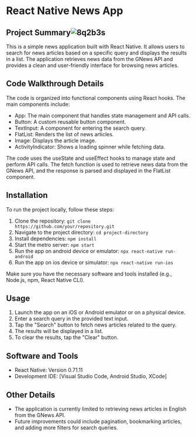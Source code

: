 
# React Native News App

## Project Summary![8q2b3s](https://github.com/talharizvi/SampleProject/assets/33376398/43d2dd55-42ef-420c-9172-dc0620d4afc4)

This is a simple news application built with React Native. It allows users to search for news articles based on a specific query and displays the results in a list. The application retrieves news data from the GNews API and provides a clean and user-friendly interface for browsing news articles.

## Code Walkthrough Details
The code is organized into functional components using React hooks. The main components include:
- App: The main component that handles state management and API calls.
- Button: A custom reusable button component.
- TextInput: A component for entering the search query.
- FlatList: Renders the list of news articles.
- Image: Displays the article image.
- ActivityIndicator: Shows a loading spinner while fetching data.

The code uses the useState and useEffect hooks to manage state and perform API calls. The fetch function is used to retrieve news data from the GNews API, and the response is parsed and displayed in the FlatList component.

## Installation
To run the project locally, follow these steps:

1. Clone the repository: `git clone https://github.com/your/repository.git`
2. Navigate to the project directory: `cd project-directory`
3. Install dependencies: `npm install`
4. Start the metro server: `npm start`
5. Run the app on android device or emulator: `npx react-native run-android`
6. Run the app on ios device or simulator: `npx react-native run-ios`

Make sure you have the necessary software and tools installed (e.g., Node.js, npm, React Native CLI).

## Usage
1. Launch the app on an iOS or Android emulator or on a physical device.
2. Enter a search query in the provided text input.
3. Tap the "Search" button to fetch news articles related to the query.
4. The results will be displayed in a list.
5. To clear the results, tap the "Clear" button.

## Software and Tools
- React Native: Version 0.71.11
- Development IDE: [Visual Studio Code, Android Studio, XCode]

## Other Details
- The application is currently limited to retrieving news articles in English from the GNews API.
- Future improvements could include pagination, bookmarking articles, and adding more filters for search queries.
